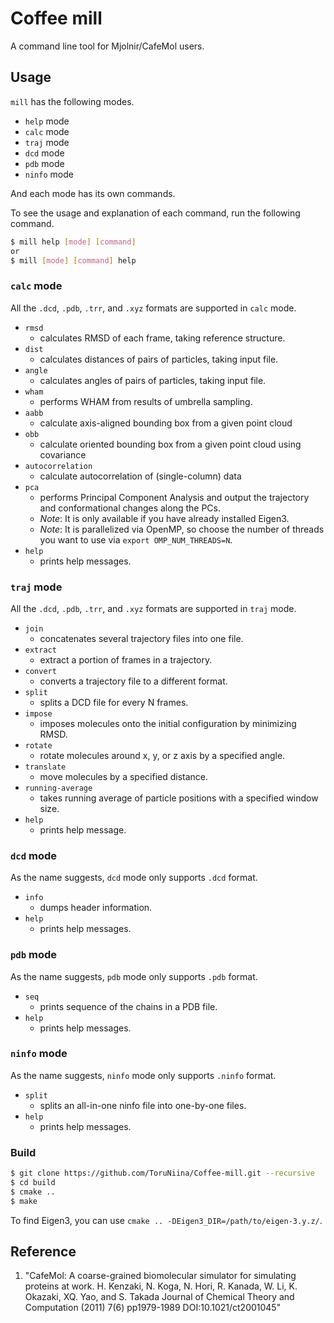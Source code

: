 # Coffee mill

A command line tool for Mjolnir/CafeMol users.

## Usage

`mill` has the following modes.

- `help` mode
- `calc` mode
- `traj` mode
- `dcd` mode
- `pdb` mode
- `ninfo` mode

And each mode has its own commands.

To see the usage and explanation of each command, run the following command.

```sh
$ mill help [mode] [command]
or
$ mill [mode] [command] help
```

### `calc` mode

All the `.dcd`, `.pdb`, `.trr`, and `.xyz` formats are supported in `calc` mode.

- `rmsd`
  - calculates RMSD of each frame, taking reference structure.
- `dist`
  - calculates distances of pairs of particles, taking input file.
- `angle`
  - calculates angles of pairs of particles, taking input file.
- `wham`
  - performs WHAM from results of umbrella sampling.
- `aabb`
  - calculate axis-aligned bounding box from a given point cloud
- `obb`
  - calculate oriented bounding box from a given point cloud using covariance
- `autocorrelation`
  - calculate autocorrelation of (single-column) data
- `pca`
  - performs Principal Component Analysis and output the trajectory and conformational changes along the PCs.
  - *Note*: It is only available if you have already installed Eigen3.
  - *Note*: It is parallelized via OpenMP, so choose the number of threads you want to use via `export OMP_NUM_THREADS=N`.
- `help`
  - prints help messages.

### `traj` mode

All the `.dcd`, `.pdb`, `.trr`, and `.xyz` formats are supported in `traj` mode.

- `join`
  - concatenates several trajectory files into one file.
- `extract`
  - extract a portion of frames in a trajectory.
- `convert`
  - converts a trajectory file to a different format.
- `split`
  - splits a DCD file for every N frames.
- `impose`
  - imposes molecules onto the initial configuration by minimizing RMSD.
- `rotate`
  - rotate molecules around x, y, or z axis by a specified angle.
- `translate`
  - move molecules by a specified distance.
- `running-average`
  - takes running average of particle positions with a specified window size.
- `help`
  - prints help message.

### `dcd` mode

As the name suggests, `dcd` mode only supports `.dcd` format.

- `info`
  - dumps header information.
- `help`
  - prints help messages.

### `pdb` mode

As the name suggests, `pdb` mode only supports `.pdb` format.

- `seq`
  - prints sequence of the chains in a PDB file.
- `help`
  - prints help messages.

### `ninfo` mode

As the name suggests, `ninfo` mode only supports `.ninfo` format.

- `split`
  - splits an all-in-one ninfo file into one-by-one files.
- `help`
  - prints help messages.


### Build

```sh
$ git clone https://github.com/ToruNiina/Coffee-mill.git --recursive
$ cd build
$ cmake ..
$ make
```

To find Eigen3, you can use `cmake .. -DEigen3_DIR=/path/to/eigen-3.y.z/`.

## Reference

1. "CafeMol: A coarse-grained biomolecular simulator for simulating proteins at work. H. Kenzaki, N. Koga, N. Hori, R. Kanada, W. Li, K. Okazaki, XQ. Yao, and S. Takada Journal of Chemical Theory and Computation (2011) 7(6) pp1979-1989 DOI:10.1021/ct2001045"
